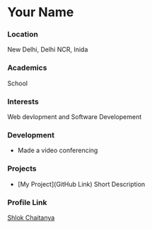 # Your Name

### Location

New Delhi, Delhi NCR, Inida

### Academics

School

### Interests

Web devlopment and Software Developement

### Development

- Made a video conferencing 

### Projects

- [My Project](GitHub Link) Short Description

### Profile Link

[Shlok Chaitanya](https://github.com/shlokchaitanya)